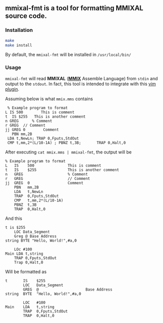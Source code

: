 ## mmixal-fmt is a tool for formatting MMIXAL source code.

### Installation

```bash
make
make install
```

By default, the `mmixal-fmt` will be installed in `/usr/local/bin/`

### Usage

`mmixal-fmt` will read **MMIXAL** ([**MMIX**](https://mmix.cs.hm.edu/index.html) Assemble Language)
from `stdin` and output to the `stdout`. In fact, this tool is intended to integrate with this [vim plugin](https://github.com/tangl163/vim-mmixal-fmt).


Assuming below is what `mmix.mms` contains

```mmix
 % Example program to format
L IS 500        This is comment
t  IS $255   This is another comment
n GREG      % Comment
r GREG  // Comment
jj GREG 0        Comment
   PBN mm,2B
 LDA t,NewLn; TRAP 0,Fputs,StdOut
 CMP t,mm,2*(L/10-1A) ; PBNZ t,3B;       TRAP 0,Halt,0
```

After executing `cat mmix.mms | mmixal-fmt`, the output will be

```mmix
% Example program to format
L   IS    500               This is comment
t   IS    $255              This is another comment
n   GREG                    % Comment
r   GREG                    // Comment
jj  GREG  0                 Comment
    PBN   mm,2B
    LDA   t,NewLn
    TRAP  0,Fputs,StdOut
    CMP   t,mm,2*(L/10-1A)
    PBNZ  t,3B
    TRAP  0,Halt,0
```

And this

```mmix
t is $255
    LOC Data_Segment
    Greg @ Base Address
string BYTE "Hello, World!",#a,0

    LOc #100
Main LDA t,string
    TRAP 0,Fputs,StdOut
    Trap 0,Halt,0
```

Will be formatted as

```mmix
t       IS    $255
        LOC   Data_Segment
        GREG  @                     Base Address
string  BYTE  "Hello, World!",#a,0

        LOC   #100
Main    LDA   t,string
        TRAP  0,Fputs,StdOut
        TRAP  0,Halt,0
```

